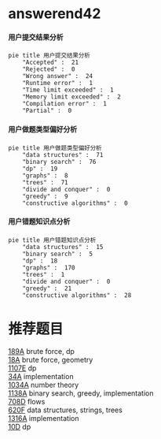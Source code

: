 # answerend42

<!-- tabs:start -->



#### **用户提交结果分析**

```mermaid
pie title 用户提交结果分析
    "Accepted" :  21
    "Rejected" :  0
    "Wrong answer" :  24
    "Runtime error" :  1
    "Time limit exceeded" :  1
    "Memory limit exceeded" :  2
    "Compilation error" :  1
    "Partial" :  0
```

#### **用户做题类型偏好分析**

```mermaid
pie title 用户做题类型偏好分析
    "data structures" :  71
    "binary search" :  76
    "dp" :  19
    "graphs" :  8
    "trees" :  71
    "divide and conquer" :  0
    "greedy" :  9
    "constructive algorithms" :  0
```
#### **用户错题知识点分析**

```mermaid
pie title 用户错题知识点分析
    "data structures" :  15
    "binary search" :  5
    "dp" :  18
    "graphs" :  170
    "trees" :  1
    "divide and conquer" :  0
    "greedy" :  21
    "constructive algorithms" :  28
```



<!-- tabs:end -->
# 推荐题目
[189A](https://codeforces.com/contest/189/problem/A)		brute force,
                        dp		  
[18A](https://codeforces.com/contest/18/problem/A)		brute force,
                        geometry		  
[1107E](https://codeforces.com/contest/1107/problem/E)		dp		  
[34A](https://codeforces.com/contest/34/problem/A)		implementation		  
[1034A](https://codeforces.com/contest/1034/problem/A)		number theory		  
[1138A](https://codeforces.com/contest/1138/problem/A)		binary search,
                        greedy,
                        implementation		  
[708D](https://codeforces.com/contest/708/problem/D)		flows		  
[620F](https://codeforces.com/contest/620/problem/F)		data structures,
                        strings,
                        trees		  
[1316A](https://codeforces.com/contest/1316/problem/A)		implementation		  
[10D](https://codeforces.com/contest/10/problem/D)		dp		  

